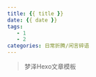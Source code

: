 ```yaml
---
title: {{ title }}
date: {{ date }}
tags: 
   - 1
   - 2
categories: 日常折腾/闲言碎语
---
```




> 梦泽Hexo文章模板